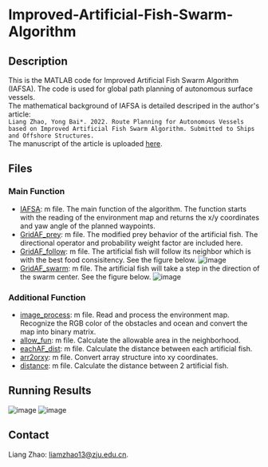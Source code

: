 # Improved-Artificial-Fish-Swarm-Algorithm
## Description
This is the MATLAB code for Improved Artificial Fish Swarm Algorithm (IAFSA). The code is used for global path planning of autonomous surface vessels.\
The mathematical background of IAFSA is detailed descriped in the author's article:  
`Liang Zhao, Yong Bai*. 2022. Route Planning for Autonomous Vessels based on Improved Artificial Fish Swarm Algorithm. Submitted to Ships and Offshore Structures.`\
The manuscript of the article is uploaded [here](https://github.com/LiangZhao13/Improved-Artificial-Fish-Swarm-Algorithm/blob/main/Route%20planning%20for%20autonomous%20vessels%20based%20on%20improved%20artificial%20fish%20swarm%20algorithm.pdf).
## Files
### Main Function
- [IAFSA](/IAFSA.m): m file. The main function of the algorithm. The function starts with the reading of the environment map and returns the x/y coordinates and yaw angle of the planned waypoints.
- [GridAF_prey](/GridAF_prey.m): m file. The modified prey behavior of the artificial fish. The directional operator and probability weight factor are included here.
- [GridAF_follow](/GridAF_follow.m): m file. The artificial fish will follow its neighbor which is with the best food consisitency. See the figure below.
![image](https://github.com/LiangZhao13/Improved-Artificial-Fish-Swarm-Algorithm/blob/main/images/behavior%E5%89%AF%E6%9C%AC.jpg)
- [GridAF_swarm](/GridAF_swarm.m): m file. The artificial fish will take a step in the direction of the swarm center. See the figure below.
![image](https://github.com/LiangZhao13/Improved-Artificial-Fish-Swarm-Algorithm/blob/main/images/swarmbehavior%E7%9A%84%E5%89%AF%E6%9C%AC.png)
### Additional Function
- [image_process](/image_process.m): m file. Read and process the environment map. Recognize the RGB color of the obstacles and ocean and convert the map into binary matrix. 
- [allow_fun](/allow_fun.m): m file. Calculate the allowable area in the neighborhood.
- [eachAF_dist](/eachAF_dist.m): m file. Calculate the distance between each artificial fish. 
- [arr2orxy](/arr2orxy.m): m file. Convert array structure into xy coordinates. 
- [distance](/distance.m): m file. Calculate the distance between 2 artificial fish.
## Running Results
![image](https://github.com/LiangZhao13/Improved-Artificial-Fish-Swarm-Algorithm/blob/main/images/Satellite_map.png)
![image](https://github.com/LiangZhao13/Improved-Artificial-Fish-Swarm-Algorithm/blob/main/images/map_with_route.png)
## Contact
Liang Zhao: [liamzhao13@zju.edu.cn](liamzhao13@zju.edu.cn). 
